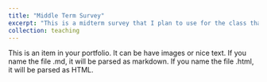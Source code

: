 ```yaml
---
title: "Middle Term Survey"
excerpt: "This is a midterm survey that I plan to use for the class that I will be teaching in Fall 2025.<br/><img src='/images/midterm_survey.png'>"
collection: teaching
---
```


This is an item in your portfolio. It can be have images or nice text. If you name the file .md, it will be parsed as markdown. If you name the file .html, it will be parsed as HTML. 

